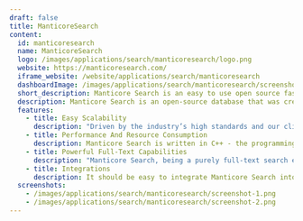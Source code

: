 ```yaml
---
draft: false
title: ManticoreSearch
content:
  id: manticoresearch
  name: ManticoreSearch
  logo: /images/applications/search/manticoresearch/logo.png
  website: https://manticoresearch.com/
  iframe_website: /website/applications/search/manticoresearch
  dashboardImage: /images/applications/search/manticoresearch/screenshot-1.png
  short_description: Manticore Search is an easy to use open source fast database for search. Modern, fast, light-weight, outstanding full-text search capabilities.
  description: Manticore Search is an open-source database that was created in 2017 as a continuation of Sphinx Search engine. it took all the best from it, significantly improved its functionality, fixed hundreds of bugs, rewrote the code almost completely and kept it open-source! That all has made Manticore Search a modern, fast, light-weight and full-featured database with outstanding full-text search capabilities.
  features:
    - title: Easy Scalability
      description: "Driven by the industry’s high standards and our clients’ needs, we made Manticore easily scalable, so no matter what kind of search tasks you need to solve: search on a small site, analytics over billions of log records or building multilingual directory with petabyte data coming from different sources, you can do it with Manticore Search."
    - title: Performance And Resource Consumption
      description: Manticore Search is written in C++ - the programming language used to write operating systems, browsers and other software where performance and resource consumption is especially important. Writing in C++ is hard and takes time, but it allows us to make sure Manticore Search doesn’t consume more RAM than really needed and than it can use your CPU as efficiently as possible.
    - title: Powerful Full-Text Capabilities
      description: "Manticore Search, being a purely full-text search engine initially has outstanding full-text capabilities: over 20 full-text operators and more than 20 ranking factors, various built-in rankers and an expression-based custom ranker, text stemming, lemmatization, stopwords, synonyms, wordforms, low-level characters mapping, proper Chinese segmentation, easy text highlighting, ranking and tokenization plugins and many more."
    - title: Integrations
      description: It should be easy to integrate Manticore Search into your existing stack. That’s why Manticore can read data from MySQL, Postgres, MSSQL, ODBC, XML, CSV, TSV out of the box. It can also be integrated with MySQL as an engine or be accessed via ProxySQL.
  screenshots:
    - /images/applications/search/manticoresearch/screenshot-1.png
    - /images/applications/search/manticoresearch/screenshot-2.png
---
```

